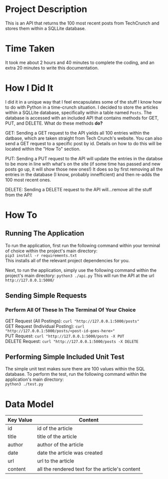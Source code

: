 # Project Description 
This is an API that returns the 100 most recent posts from TechCrunch and stores them within a SQLLite database.

# Time Taken
It took me about 2 hours and 40 minutes to complete the coding, and an extra 20 minutes to write this documentation.

# How I Did It
I did it in a unique way that I feel encapsulates some of the stuff I know how to do with Python in a time-crunch situation.
I decided to store the articles within a SQLLite database, specifically within a table named `Posts`. 
The database is accessed with an included API that contains methods for GET, PUT, and DELETE. 
What do these methods **do?**

GET: Sending a GET request to the API yields all 100 entries within the datbase, which are taken straight from Tech Crunch's website.
You can also send a GET request to a specific post by id. Details on how to do this will be located within the "How To" section.

PUT: Sending a PUT request to the API will update the entries in the databse to be more in line with what's on the site (if some time has passed and new posts go up, it will show those new ones!) It does so by first removing all the entries in the database (I know, probably innefficient) and then re-adds the 100 most recent ones.

DELETE: Sending a DELETE request to the API will...remove all the stuff from the API!

# How To 
## Running The Application
To run the application, first run the following command within your terminal of choice within the project's main directory: </br>
`pip3 install -r requirements.txt` </br>
This installs all of the relevant project dependencies for you. </br>

Next, to run the application, simply use the following command within the project's main directory:
`python3 ./api.py`
This will run the API at the url `http://127.0.0.1:5000/`

## Sending Simple Requests
### Perform All Of These In The Terminal Of Your Choice
GET Request (All Postings): `curl "http://127.0.0.1:5000/posts"` </br>
GET Request (Individual Posting): `curl "http://127.0.0.1:5000/posts/<post-id-goes-here>"` </br>
PUT Request: `curl "http://127.0.0.1:5000/posts -X PUT`  </br>
DELETE Request: `curl "http://127.0.0.1:5000/posts -X DELETE` 

## Performing Simple Included Unit Test
The simple unit test makes sure there are 100 values within the SQL database.
To perform the test, run the following command within the application's main directory: </br>
`python3 ./test.py`

# Data Model
| Key Value  | Content |
| ------------- | ------------- |
| id  | id of the article  |
| title  | title of the article  |
| author  | author of the article  |
| date  | date the article was created  |
| url  | url to the article  |
| content  | all the rendered text for the article's content  |
